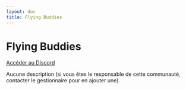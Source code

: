 ```yaml
---
layout: doc
title: Flying Buddies
---
```


# Flying Buddies

[Accéder au Discord](https://discord.gg/UKDpJZhsCe)

Aucune description (si vous êtes le responsable de cette communauté, contacter le gestionnaire pour en ajouter une).